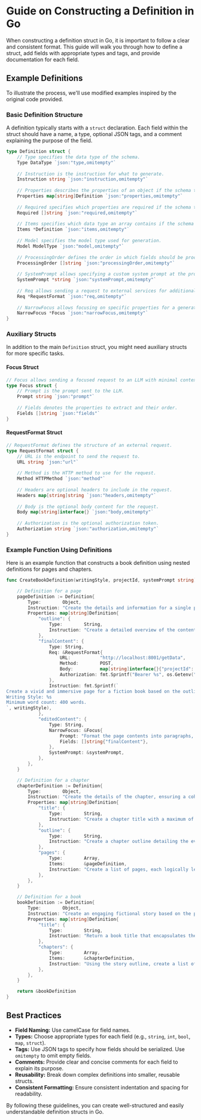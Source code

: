 # Guide on Constructing a Definition in Go

When constructing a definition struct in Go, it is important to follow a clear and consistent format. This guide will walk you through how to define a struct, add fields with appropriate types and tags, and provide documentation for each field.

## Example Definitions

To illustrate the process, we'll use modified examples inspired by the original code provided.

### Basic Definition Structure

A definition typically starts with a `struct` declaration. Each field within the struct should have a name, a type, optional JSON tags, and a comment explaining the purpose of the field.

```go
type Definition struct {
    // Type specifies the data type of the schema.
    Type DataType `json:"type,omitempty"`
    
    // Instruction is the instruction for what to generate.
    Instruction string `json:"instruction,omitempty"`
    
    // Properties describes the properties of an object if the schema type is Object.
    Properties map[string]Definition `json:"properties,omitempty"`
    
    // Required specifies which properties are required if the schema type is Object.
    Required []string `json:"required,omitempty"`
    
    // Items specifies which data type an array contains if the schema type is Array.
    Items *Definition `json:"items,omitempty"`
    
    // Model specifies the model type used for generation.
    Model ModelType `json:"model,omitempty"`
    
    // ProcessingOrder defines the order in which fields should be processed.
    ProcessingOrder []string `json:"processingOrder,omitempty"`
    
    // SystemPrompt allows specifying a custom system prompt at the properties level.
    SystemPrompt *string `json:"systemPrompt,omitempty"`
    
    // Req allows sending a request to external services for additional information.
    Req *RequestFormat `json:"req,omitempty"`
    
    // NarrowFocus allows focusing on specific properties for a generation request.
    NarrowFocus *Focus `json:"narrowFocus,omitempty"`
}
```

### Auxiliary Structs

In addition to the main `Definition` struct, you might need auxiliary structs for more specific tasks.

#### Focus Struct

```go
// Focus allows sending a focused request to an LLM with minimal context.
type Focus struct {
    // Prompt is the prompt sent to the LLM.
    Prompt string `json:"prompt"`
    
    // Fields denotes the properties to extract and their order.
    Fields []string `json:"fields"`
}
```

#### RequestFormat Struct

```go
// RequestFormat defines the structure of an external request.
type RequestFormat struct {
    // URL is the endpoint to send the request to.
    URL string `json:"url"`
    
    // Method is the HTTP method to use for the request.
    Method HTTPMethod `json:"method"`
    
    // Headers are optional headers to include in the request.
    Headers map[string]string `json:"headers,omitempty"`
    
    // Body is the optional body content for the request.
    Body map[string]interface{} `json:"body,omitempty"`
    
    // Authorization is the optional authorization token.
    Authorization string `json:"authorization,omitempty"`
}
```

### Example Function Using Definitions

Here is an example function that constructs a book definition using nested definitions for pages and chapters.

```go
func CreateBookDefinition(writingStyle, projectId, systemPrompt string) *Definition {

    // Definition for a page
    pageDefinition := Definition{
        Type:        Object,
        Instruction: "Create the details and information for a single page within a book.",
        Properties: map[string]Definition{
            "outline": {
                Type:        String,
                Instruction: "Create a detailed overview of the content for this page.",
            },
            "finalContent": {
                Type: String,
                Req: &RequestFormat{
                    URL:           "http://localhost:8001/getData",
                    Method:        POST,
                    Body:          map[string]interface{}{"projectId": projectId},
                    Authorization: fmt.Sprintf("Bearer %s", os.Getenv("API_KEY")),
                },
                Instruction: fmt.Sprintf(`
Create a vivid and immersive page for a fiction book based on the outline provided. Focus on detailed descriptions and engaging dialogue. 
Writing Style: %s
Minimum word count: 400 words.
`, writingStyle),
            },
            "editedContent": {
                Type: String,
                NarrowFocus: &Focus{
                    Prompt: "Format the page contents into paragraphs, maintaining all existing content.",
                    Fields: []string{"finalContent"},
                },
                SystemPrompt: &systemPrompt,
            },
        },
    }

    // Definition for a chapter
    chapterDefinition := Definition{
        Type:        Object,
        Instruction: "Create the details of the chapter, ensuring a cohesive story.",
        Properties: map[string]Definition{
            "title": {
                Type:        String,
                Instruction: "Create a chapter title with a maximum of 5 words.",
            },
            "outline": {
                Type:        String,
                Instruction: "Create a chapter outline detailing the events of the chapter.",
            },
            "pages": {
                Type:        Array,
                Items:       &pageDefinition,
                Instruction: "Create a list of pages, each logically leading to the next.",
            },
        },
    }

    // Definition for a book
    bookDefinition := Definition{
        Type:        Object,
        Instruction: "Create an engaging fictional story based on the provided outline.",
        Properties: map[string]Definition{
            "title": {
                Type:        String,
                Instruction: "Return a book title that encapsulates the story in a maximum of 5 words.",
            },
            "chapters": {
                Type:        Array,
                Items:       &chapterDefinition,
                Instruction: "Using the story outline, create a list of chapters detailing the narrative.",
            },
        },
    }

    return &bookDefinition
}
```

## Best Practices

- **Field Naming:** Use camelCase for field names.
- **Types:** Choose appropriate types for each field (e.g., `string`, `int`, `bool`, `map`, `struct`).
- **Tags:** Use JSON tags to specify how fields should be serialized. Use `omitempty` to omit empty fields.
- **Comments:** Provide clear and concise comments for each field to explain its purpose.
- **Reusability:** Break down complex definitions into smaller, reusable structs.
- **Consistent Formatting:** Ensure consistent indentation and spacing for readability.

By following these guidelines, you can create well-structured and easily understandable definition structs in Go.